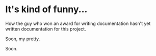 # It's kind of funny...

How the guy who won an award for writing documentation hasn't yet written documentation for this project.

Soon, my pretty.

Soon.
